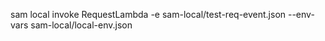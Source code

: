

sam local invoke RequestLambda -e sam-local/test-req-event.json --env-vars sam-local/local-env.json
